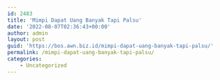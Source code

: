 ```yaml
---
id: 2483
title: 'Mimpi Dapat Uang Banyak Tapi Palsu'
date: '2022-08-07T02:36:43+00:00'
author: admin
layout: post
guid: 'https://bos.awn.biz.id/mimpi-dapat-uang-banyak-tapi-palsu/'
permalink: /mimpi-dapat-uang-banyak-tapi-palsu/
categories:
    - Uncategorized
---
```


